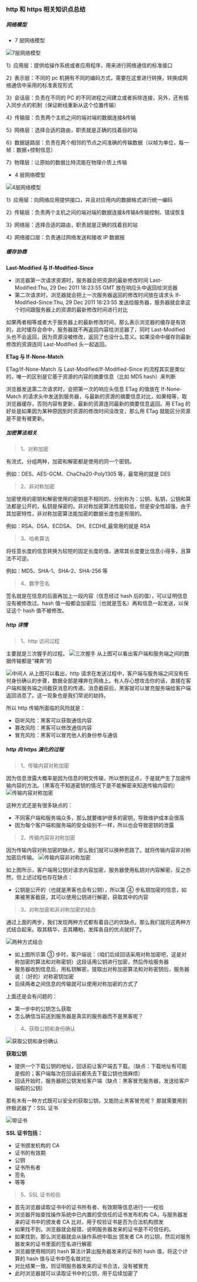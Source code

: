 ### http 和 https 相关知识点总结

##### 网络模型

* 7 层网络模型

![7层网络模型](http://img.blog.csdn.net/20160127132708631?watermark/2/text/aHR0cDovL2Jsb2cuY3Nkbi5uZXQv/font/5a6L5L2T/fontsize/400/fill/I0JBQkFCMA==/dissolve/70/gravity/Center)

1》应用层：提供给操作系统或者应用程序，用来进行网络通信的标准接口

2》表示层：不同的 pc 机拥有不同的编码方式，需要在这里进行转换，转换成网络通信中采用的标准表现形式

3》会话层：负责在不同的 PC 的不同进程之间建立或者拆除连接，另外，还有插入同步点的机制（保证断线重新从这个位置传输）

4》传输层：负责两个主机之间的端对端的数据连接&传输

5》网络层：选择合适的路由，职责就是正确的找着目的站

6》数据链路层：负责在两个相邻的节点之间准确的传输数据（以帧为单位，每一帧：数据+控制信息）

7》物理层：让原始的数据比特流能在物理介质上传输

* 4 层网络模型

![4层网络模型](http://img.blog.csdn.net/20160127132929760?watermark/2/text/aHR0cDovL2Jsb2cuY3Nkbi5uZXQv/font/5a6L5L2T/fontsize/400/fill/I0JBQkFCMA==/dissolve/70/gravity/Center)

1》应用层：向网络应用提供接口，并且对应用内的数据格式进行统一编码

2》传输层：负责两个主机之间的端对端的数据连接&传输&传输控制、错误恢复

3》网络层：选择合适的路由，职责就是正确的找着目的站

4》网络接口层：负责通过网络发送和接收 IP 数据报

##### 缓存协商

**Last-Modified 与 If-Modified-Since**

* 浏览器第一次请求资源时，服务器会把资源的最新修改时间 Last-Modified:Thu, 29 Dec 2011 18:23:55 GMT 放在响应头中返回给浏览器
* 第二次请求时，浏览器就会把上一次服务器返回的修改时间放在请求头 If-Modified-Since:Thu, 29 Dec 2011 18:23:55 发送给服务器，服务器就会拿这个时间跟服务器上的资源的最新修改时间进行对比

如果两者相等或者大于服务器上的最新修改时间，那么表示浏览器的缓存是有效的，此时缓存会命中，服务器就不再返回内容给浏览器了，同时 Last-Modified 头也不会返回，因为资源没被修改，返回了也没什么意义。如果没命中缓存则最新修改的资源连同 Last-Modified 头一起返回。

**ETag 与 If-None-Match**

ETag/If-None-Match 与 Last-Modified/If-Modified-Since 的流程其实是类似的，唯一的区别是它基于资源的内容的摘要信息（比如 MD5 hash）来判断

浏览器发送第二次请求时，会把第一次的响应头信息 ETag 的值放在 If-None-Match 的请求头中发送到服务器，与最新的资源的摘要信息对比，如果相等，取浏览器缓存，否则内容有更新，最新的资源连同最新的摘要信息返回。用 ETag 的好处是如果因为某种原因到时资源的修改时间没改变，那么用 ETag 就能区分资源是不是有被更新。

##### 加密算法相关

> 1、对称加密

有流式、分组两种，加密和解密都是使用的同一个密钥。

例如：DES、AES-GCM、ChaCha20-Poly1305 等，最常用的就是 DES

> 2、非对称加密

加密使用的密钥和解密使用的密钥是不相同的，分别称为：公钥、私钥，公钥和算法都是公开的，私钥是保密的。非对称加密算法性能较低，但是安全性超强，由于其加密特性，非对称加密算法能加密的数据长度也是有限的。

例如：RSA、DSA、ECDSA、 DH、ECDHE,最常用的就是 RSA

> 3、哈希算法

将任意长度的信息转换为较短的固定长度的值，通常其长度要比信息小得多，且算法不可逆。

例如：MD5、SHA-1、SHA-2、SHA-256 等

> 4、数字签名

签名就是在信息的后面再加上一段内容（信息经过 hash 后的值），可以证明信息没有被修改过。hash 值一般都会加密后（也就是签名）再和信息一起发送，以保证这个 hash 值不被修改。

##### http 详情

> 1、http 访问过程

主要就是三次握手的过程。
![三次握手](http://pic4.zhimg.com/v2-e367a5e3bc28fb7fd083ddc201e7e693_b.png)
从上图可以看出客户端和服务端之间的数据传输都是“裸奔”的

![中间人](http://pic4.zhimg.com/v2-831635f04f3732e866af0ec6ce1040e7_b.png)
从上图可以看出，http 请求在发送过程中，客户端与服务端之间没有任何身份确认的步骤，数据全部是裸奔在网络上。有人存心想攻击你的话，直接在客户端和服务端之间截获消息的传递。消息截获后，黑客就可以冒充服务端给客户端返回消息了。这一现象也是我们常说的劫持。

所以 http 传输所面临的风险就是：

* 窃听风险：黑客可以获取通信内容
* 篡改风险：黑客可以修改通信内容
* 冒充风险：黑客可以冒充他人的身份参与通信

##### http 向 https 演化的过程

> 1、传输内容对称加密

因为信息泄露大概率是因为信息的明文传输，所以想到这点，于是就产生了加密传输内容的方法。（黑客在不知道密钥的情况下是不能解密来知道传输内容的）
![传输内容对称加密](http://pic1.zhimg.com/v2-8d8138e883455e4d316d644c79a89314_b.png)

这种方式还是有很多缺点的：

* 不同客户端和服务端众多，那么就要维护很多的密钥，导致维护成本会很高
* 因为每个客户端和服务端的安全级别不一样，所以也会导致密钥的泄露

> 2、传输内容非对称加密

因为传输内容对称加密的缺点，那么我们就可以换种思路了。就将传输内容非对称加密后传输。
![传输内容非对称加密](http://pic2.zhimg.com/v2-660bec42419281a9ec47c029089a77c9_b.png)

如上图所示，客户端用公钥对请求内容加密，服务器使用私钥对内容解密，反之亦然，但上述过程也存在缺点：

* 公钥是公开的（也就是黑客也会有公钥），所以第 ④ 步私钥加密的信息，如果被黑客截获，其可以使用公钥进行解密，获取其中的内容

> 3、对称加密和非对称加密的结合

通过上面的两步，我们发现两种方式都有着自己的优缺点。那么我们就将这两种方式结合起来。取其精华，去其糟粕，发挥各自的优点就好了。

![两种方式结合](http://pic3.zhimg.com/v2-22570e3e422de7951ce7c5c3e8435312_b.png)

* 如上图所示第 ③ 步时，客户端说：（咱们后续回话采用对称加密吧，这是对称加密的算法和对称密钥）这段话用公钥进行加密，然后传给服务器
* 服务器收到信息后，用私钥解密，提取出对称加密算法和对称密钥后，服务器说：（好的）对称密钥加密
* 后续两者之间信息的传输就可以使用对称加密的方式了

上面还是会有问题的：

* 第一步中的公钥怎么获取
* 怎么确信当前送到服务器是真实的服务器而不是黑客呢？

> 4、获取公钥和身份确认

![获取公钥和身份确认](http://pic3.zhimg.com/v2-f2ac6567fa1a3c10e73eba59eab3823a_b.png)

**获取公钥**

* 提供一个下载公钥的地址，回话前让客户端去下载。（缺点：下载地址有可能是假的；客户端每次在回话前都先去下载公钥也很麻烦）
* 回话开始时，服务器把公钥发给客户端（缺点：黑客冒充服务器，发送给客户端假的公钥）

那有木有一种方式既可以安全的获取公钥，又能防止黑客冒充呢？ 那就需要用到终极武器了：SSL 证书

![带证书](http://pic1.zhimg.com/v2-5e2241fae8b593ff7f3b3a308ef81c10_b.png)

**SSL 证书包括：**

* 证书颁发机构的 CA
* 证书的有效期
* 公钥
* 证书所有者
* 签名
* 等等

> 5、SSL 证书校验

* 首先浏览器读取证书中的证书所有者、有效期等信息进行一一校验
* 浏览器开始查找操作系统中已内置的受信任的证书发布机构 CA，与服务器发来的证书中的颁发者 CA 比对，用于校验证书是否为合法机构颁发
* 如果找不到，浏览器就会报错，说明服务器发来的证书是不可信任的。
* 如果找到，那么浏览器就会从操作系统中取出 颁发者 CA 的公钥，然后对服务器发来的证书里面的签名进行解密
* 浏览器使用相同的 hash 算法计算出服务器发来的证书的 hash 值，将这个计算的 hash 值与证书中签名做对比
* 对比结果一致，则证明服务器发来的证书合法，没有被冒充
* 此时浏览器就可以读取证书中的公钥，用于后续加密了
